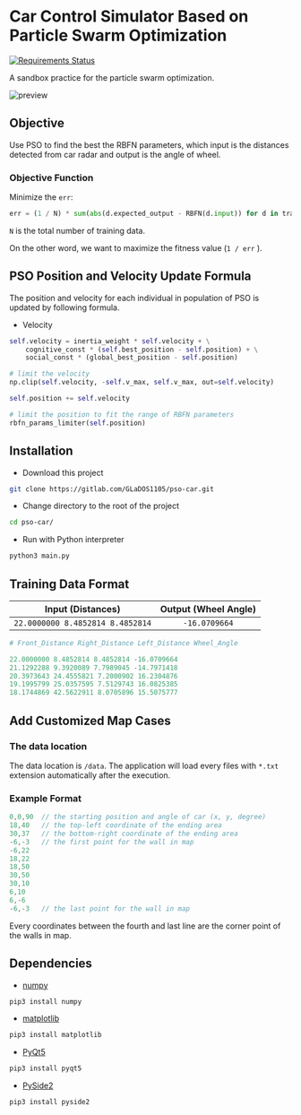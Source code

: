 # Car Control Simulator Based on Particle Swarm Optimization

[![Requirements Status](https://requires.io/github/GLaDOS1105/pso-car/requirements.svg?branch=master)](https://requires.io/github/GLaDOS1105/pso-car/requirements/?branch=master)

A sandbox practice for the particle swarm optimization.

![preview](https://i.imgur.com/tFWTts2.gif)

## Objective

Use PSO to find the best the RBFN parameters, which input is the distances detected from car radar and output is the angle of wheel.

### Objective Function

Minimize the `err`:

``` python
err = (1 / N) * sum(abs(d.expected_output - RBFN(d.input)) for d in training_dataset)
```

`N` is the total number of training data.

On the other word, we want to maximize the fitness value (`1 / err` ).

## PSO Position and Velocity Update Formula

The position and velocity for each individual in population of PSO is updated by following formula.

* Velocity

``` python
self.velocity = inertia_weight * self.velocity + \
    cognitive_const * (self.best_position - self.position) + \
    social_const * (global_best_position - self.position)

# limit the velocity
np.clip(self.velocity, -self.v_max, self.v_max, out=self.velocity)

self.position += self.velocity

# limit the position to fit the range of RBFN parameters
rbfn_params_limiter(self.position)
```

## Installation

* Download this project

``` bash
git clone https://gitlab.com/GLaDOS1105/pso-car.git
```

* Change directory to the root of the project

``` bash
cd pso-car/
```

* Run with Python interpreter

``` bash
python3 main.py
```

## Training Data Format

|        Input (Distances)       |Output (Wheel Angle)|
|:------------------------------:|:------------------:|
|`22.0000000 8.4852814 8.4852814`|    `-16.0709664`   |

``` python
# Front_Distance Right_Distance Left_Distance Wheel_Angle

22.0000000 8.4852814 8.4852814 -16.0709664
21.1292288 9.3920089 7.7989045 -14.7971418
20.3973643 24.4555821 7.2000902 16.2304876
19.1995799 25.0357595 7.5129743 16.0825385
18.1744869 42.5622911 8.0705896 15.5075777
```

## Add Customized Map Cases

### The data location

The data location is `/data`. The application will load every files with `*.txt` extension automatically after the execution.

### Example Format

``` c
0,0,90  // the starting position and angle of car (x, y, degree)
18,40   // the top-left coordinate of the ending area
30,37   // the bottom-right coordinate of the ending area
-6,-3   // the first point for the wall in map
-6,22
18,22
18,50
30,50
30,10
6,10
6,-6
-6,-3   // the last point for the wall in map
```

Every coordinates between the fourth and last line are the corner point of the walls in map.

## Dependencies

* [numpy](http://www.numpy.org/)

``` bash
pip3 install numpy
```

* [matplotlib](https://matplotlib.org/)

``` bash
pip3 install matplotlib
```

* [PyQt5](https://riverbankcomputing.com/software/pyqt/intro)

``` bash
pip3 install pyqt5
```

* [PySide2](http://wiki.qt.io/Qt_for_Python)

``` bash
pip3 install pyside2
```
